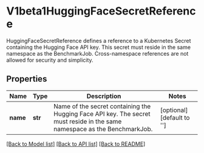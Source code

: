 # V1beta1HuggingFaceSecretReference

HuggingFaceSecretReference defines a reference to a Kubernetes Secret containing the Hugging Face API key. This secret must reside in the same namespace as the BenchmarkJob. Cross-namespace references are not allowed for security and simplicity.

## Properties

| Name     | Type    | Description                                                                                                               | Notes                      |
|----------|---------|---------------------------------------------------------------------------------------------------------------------------|----------------------------|
| **name** | **str** | Name of the secret containing the Hugging Face API key. The secret must reside in the same namespace as the BenchmarkJob. | [optional] [default to ''] |

[[Back to Model list]](../README.md#documentation-for-models) [[Back to API list]](../README.md#documentation-for-api-endpoints) [[Back to README]](../README.md)

